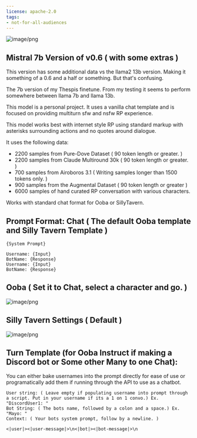 ```yaml
---
license: apache-2.0
tags:
- not-for-all-audiences
---
```


![image/png](https://cdn-uploads.huggingface.co/production/uploads/64dd7cda3d6b954bf7cdd922/ZXmxNKGaHUrqjdS1I3GkL.png)

## Mistral 7b Version of v0.6 ( with some extras )

This version has some additional data vs the llama2 13b version. Making it something of a 0.6 and a half or something. But that's confusing.

The 7b version of my Thespis finetune. From my testing it seems to perform somewhere between llama 7b and llama 13b. 

This model is a personal project. It uses a vanilla chat template and is focused on providing multiturn sfw and nsfw RP experience.

This model works best with internet style RP using standard markup with asterisks surrounding actions and no quotes around dialogue.

It uses the following data:

* 2200 samples from Pure-Dove Dataset ( 90 token length or greater. )
* 2200 samples from Claude Multiround 30k ( 90 token length or greater. )
* 700 samples from Airoboros 3.1 ( Writing samples longer than 1500 tokens only. )
* 900 samples from the Augmental Dataset ( 90 token length or greater )
* 6000 samples of hand curated RP conversation with various characters.

Works with standard chat format for Ooba or SillyTavern.

## Prompt Format: Chat ( The default Ooba template and Silly Tavern Template )
```
{System Prompt}

Username: {Input}
BotName: {Response}
Username: {Input}
BotName: {Response}

```
## Ooba ( Set it to Chat, select a character and go. )
![image/png](https://cdn-uploads.huggingface.co/production/uploads/64dd7cda3d6b954bf7cdd922/HTl7QlAZcqe2hV8rwh4DG.png)

## Silly Tavern Settings ( Default )
![image/png](https://cdn-uploads.huggingface.co/production/uploads/64dd7cda3d6b954bf7cdd922/ajny8P0LdW0nFtghpPbfB.png)



## Turn Template (for Ooba Instruct if making a Discord bot or Some other Many to one Chat):

You can either bake usernames into the prompt directly for ease of use or programatically add them if running through the API to use as a chatbot.

```
User string: ( Leave empty if populating username into prompt through a script. Put in your username if its a 1 on 1 convo.) Ex. "DiscordUser1: "
Bot String: ( The bots name, followed by a colon and a space.) Ex. "Mayo: "
Context: ( Your bots system prompt, follow by a newline. )

<|user|><|user-message|>\n<|bot|><|bot-message|>\n
```